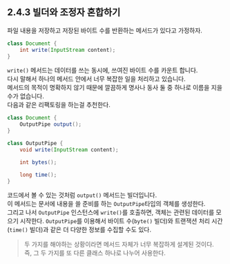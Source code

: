 ## 2.4.3 빌더와 조정자 혼합하기

파일 내용을 저장하고 저장된 바이트 수를 반환하는 메서드가 있다고 가정하자.

```java
class Document {
    int write(InputStream content);
}
```

`write()` 메서드는 데이터를 쓰는 동시에, 쓰여진 바이트 수를 카운트 합니다.  
다시 말해서 하나의 메서드 안에서 너무 복잡한 일을 처리하고 있습니다.  
메서드의 목적이 명확하지 않기 때문에 깔끔하게 명사나 동사 둘 중 하나로 이름을 지을 수가 없습니다.  
다음과 같은 리팩토링을 하는걸 추천한다.

```java
class Document {
    OutputPipe output();
}

class OutputPipe {
    void write(InputStream content);

    int bytes();

    long time();
} 
```

코드에서 볼 수 있는 것처럼 `output()` 메서드는 빌더입니다.  
이 메서드는 문서에 내용을 쓸 준비를 하는 `OutputPipe`타입의 객체를 생성한다.  
그리고 나서 `OutputPipe` 인스턴스에 `write()`를 호출하면, 객체는 관련된 데이터를 모으기 시작한다.
`OutputPipe`를 이용해서 바이트 수(`byte()` 빌더)와 트랜잭션 처리 시간(`time()` 빌더)과 같은 더 다양한 정보를 수집할 수도 있다.

> 두 가지를 해야하는 상황이라면 메서드 자체가 너무 복잡하게 설계된 것이다.  
> 즉, 그 두 가지를 또 다른 클래스 하나로 나누어 사용한다.